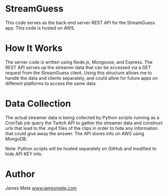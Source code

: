 # StreamGuess

This code serves as the back-end server REST API for the StreamGuess app. This code is hosted on AWS.

# How It Works

The server code is written using Node.js, Mongoose, and Express. The REST API serves up the streamer data that can be accessed via a GET request from the StreamGuess client. Using this structure allows me to handle the data and clients separately, and could allow for future apps on different platforms to access the same data.

# Data Collection

The actual streamer data is being collected by Python scripts running as a CronTab job query the Twitch API to gather the streamer data and construct urls that lead to the .mp4 files of the clips in order to hide any information that could give away the answer. The API stores info on AWS using MongoDB.

Note: Python scripts will be hosted separately on GitHub and modified to hide API KEY info.

# Author

James Mete
www.jamesmete.com
